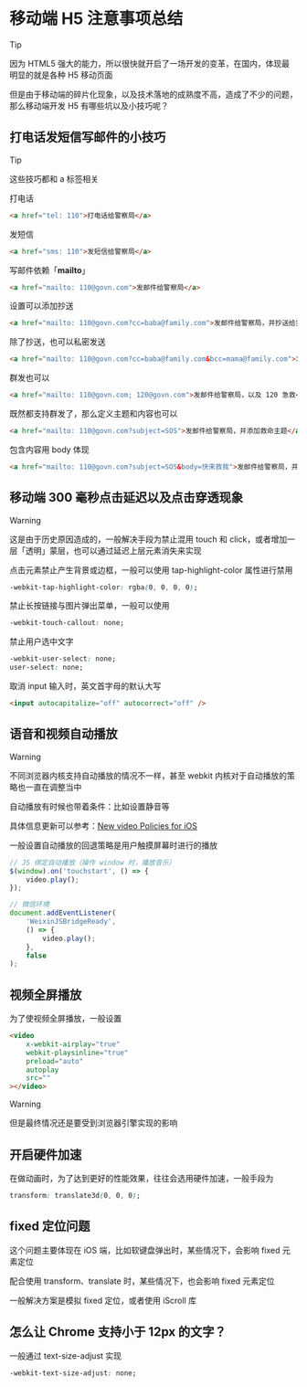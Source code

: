 # 移动端 H5 注意事项总结

> [!tip]
> 因为 HTML5 强大的能力，所以很快就开启了一场开发的变革，在国内，体现最明显的就是各种 H5 移动页面
> 
> 但是由于移动端的碎片化现象，以及技术落地的成熟度不高，造成了不少的问题，那么移动端开发 H5 有哪些坑以及小技巧呢？

## 打电话发短信写邮件的小技巧

> [!tip]
> 这些技巧都和 a 标签相关

打电话

```html
<a href="tel: 110">打电话给警察局</a>
```

发短信

```html
<a href="sms: 110">发短信给警察局</a>
```

写邮件依赖「**mailto**」

```html
<a href="mailto: 110@govn.com">发邮件给警察局</a>
```

设置可以添加抄送

```html
<a href="mailto: 110@govn.com?cc=baba@family.com">发邮件给警察局，并抄送给我爸爸</a>
```

除了抄送，也可以私密发送

```html
<a href="mailto: 110@govn.com?cc=baba@family.com&bcc=mama@family.com">发邮件给警察局，并抄送给我爸爸，密送给我妈妈</a>
```

群发也可以

```html
<a href="mailto: 110@govn.com; 120@govn.com">发邮件给警察局，以及 120 急救</a>
```

既然都支持群发了，那么定义主题和内容也可以

```html
<a href="mailto: 110@govn.com?subject=SOS">发邮件给警察局，并添加救命主题</a>
```

包含内容用 body 体现

```html
<a href="mailto: 110@govn.com?subject=SOS&body=快来救我">发邮件给警察局，并添加救命主题和内容</a>
```

## 移动端 300 毫秒点击延迟以及点击穿透现象

> [!warning]
> 这是由于历史原因造成的，一般解决手段为禁止混用 touch 和 click，或者增加一层「透明」蒙层，也可以通过延迟上层元素消失来实现

点击元素禁止产生背景或边框，一般可以使用 tap-highlight-color 属性进行禁用

```css
-webkit-tap-highlight-color: rgba(0, 0, 0, 0);
```

禁止长按链接与图片弹出菜单，一般可以使用

```css
-webkit-touch-callout: none;
```

禁止用户选中文字

```css
-webkit-user-select: none;
user-select: none;
```

取消 input 输入时，英文首字母的默认大写

```html
<input autocapitalize="off" autocorrect="off" />
```

## 语音和视频自动播放

> [!warning]
> 不同浏览器内核支持自动播放的情况不一样，甚至 webkit 内核对于自动播放的策略也一直在调整当中

自动播放有时候也带着条件：比如设置静音等

具体信息更新可以参考：[New video Policies for iOS](https://webkit.org/blog/6784/new-%20video-policies-for-ios/)

一般设置自动播放的回退策略是用户触摸屏幕时进行的播放

```JavaScript
// JS 绑定自动播放（操作 window 时，播放音乐）
$(window).on('touchstart', () => {
	video.play();
});

// 微信环境
document.addEventListener(
	'WeixinJSBridgeReady',
	() => {
		video.play();
	},
	false
);
```

## 视频全屏播放

为了使视频全屏播放，一般设置

```html
<video
	x-webkit-airplay="true"
	webkit-playsinline="true"
	preload="auto"
	autoplay
	src=""
></video>
```

> [!warning]
> 但是最终情况还是要受到浏览器引擎实现的影响

## 开启硬件加速

在做动画时，为了达到更好的性能效果，往往会选用硬件加速，一般手段为

```css
transform: translate3d(0, 0, 0);
```

## fixed 定位问题

这个问题主要体现在 iOS 端，比如软键盘弹出时，某些情况下，会影响 fixed 元素定位

配合使用 transform、translate 时，某些情况下，也会影响 fixed 元素定位

一般解决方案是模拟 fixed 定位，或者使用 iScroll 库

## 怎么让 Chrome 支持小于 12px 的文字？

一般通过 text-size-adjust 实现

```css
-webkit-text-size-adjust: none;
```
